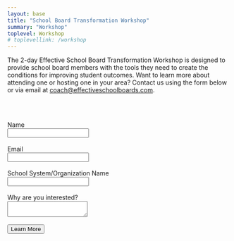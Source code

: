 ```yaml
---
layout: base
title: "School Board Transformation Workshop"
summary: "Workshop"
toplevel: Workshop
# toplevellink: /workshop
---
```


The 2-day Effective School Board Transformation Workshop is designed to provide school board members with the tools they need to create the conditions for improving student outcomes. Want to learn more about attending one or hosting one in your area? Contact us using the form below or via email at <a href="mailto:coach@effectiveschoolboards.com">coach@effectiveschoolboards.com</a>.


<br/><br/>

<form action="https://formspree.io/f/xayzdydv" method="POST"> 
  Name<br/><input type="text" value="" name="name"><br/><br/>
  Email<br/><input type="text" value="" name="email"><br/><br/>
  School System/Organization Name<br/><input type="text" value="" name="org"><br/><br/>
  Why are you interested?<br /><textarea type="text" value="" name="message"></textarea><br /><br />
  <button type="submit">Learn More</button> 
  <input type="hidden" value="esb.com transformation workshop" name="form">
</form>

